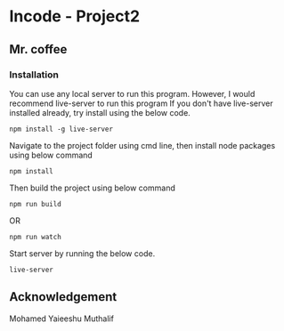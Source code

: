 # Incode - Project2
## Mr. coffee

### Installation
You can use any local server to run this program. However, I would recommend live-server to run this program
If you don't have live-server installed already, try install using the below code.

```
npm install -g live-server
```

Navigate to the project folder using cmd line, then install node packages using below command

```
npm install
```

Then build the project using below command

```
npm run build
```
OR

```
npm run watch
```

Start server by running the below code.

```
live-server
```

## Acknowledgement
Mohamed Yaieeshu Muthalif